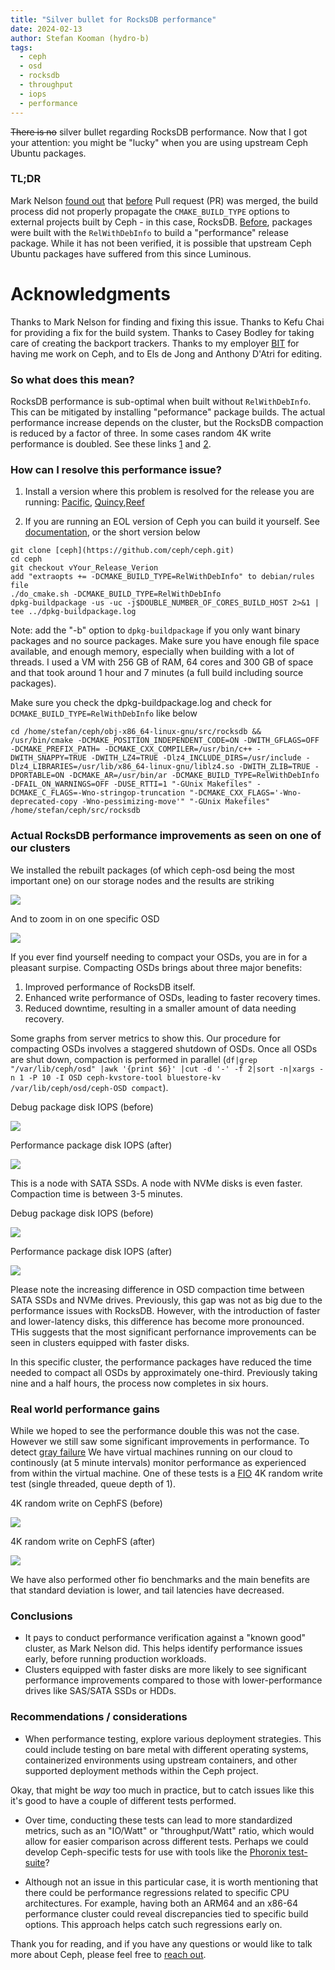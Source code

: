 ```yaml
---
title: "Silver bullet for RocksDB performance"
date: 2024-02-13
author: Stefan Kooman (hydro-b)
tags:
  - ceph
  - osd
  - rocksdb
  - throughput
  - iops
  - performance
---
```


~~There is no~~ silver bullet regarding RocksDB performance. Now that I got your attention: you might be "lucky" when you are using upstream Ceph Ubuntu packages.

### TL;DR
Mark Nelson [found out](https://ceph.io/en/news/blog/2024/ceph-a-journey-to-1tibps/#fix-three) that [before](https://github.com/ceph/ceph/pull/54918) Pull request (PR) was merged, the build process did not properly propagate the `CMAKE_BUILD_TYPE` options to external projects built by Ceph - in this case, RocksDB. [Before](https://github.com/ceph/ceph/pull/24133), packages were built with the `RelWithDebInfo` to build a "performance" release package. While it has not been verified, it is possible that upstream Ceph Ubuntu packages have suffered from this since Luminous.

# Acknowledgments

Thanks to Mark Nelson for finding and fixing this issue. Thanks to Kefu Chai for providing a fix for the build system. Thanks to Casey Bodley for taking care of creating the backport trackers. Thanks to my employer [BIT](https://www.bit.nl) for having me work on Ceph, and to Els de Jong and Anthony D'Atri for editing.

### So what does this mean?

RocksDB performance is sub-optimal when built without `RelWithDebInfo`. This can be mitigated by installing "peformance" package builds. The actual performance increase depends on the cluster, but the RocksDB compaction is reduced by a factor of three. In some cases random 4K write performance is doubled. See these links [1](https://bugs.gentoo.org/733316) and [2](https://ceph.io/en/news/blog/2024/ceph-a-journey-to-1tibps/).

### How can I resolve this performance issue? 

1) Install a version where this problem is resolved for the release you are running: [Pacific](https://tracker.ceph.com/issues/64362), [Quincy](https://github.com/ceph/ceph/pull/55501),[Reef](https://github.com/ceph/ceph/pull/55502)

2) If you are running an EOL version of Ceph you can build it yourself. See [documentation](https://docs.ceph.com/en/latest/install/build-ceph/), or the short version below

```
git clone [ceph](https://github.com/ceph/ceph.git)
cd ceph
git checkout vYour_Release_Verion
add "extraopts += -DCMAKE_BUILD_TYPE=RelWithDebInfo" to debian/rules file
./do_cmake.sh -DCMAKE_BUILD_TYPE=RelWithDebInfo
dpkg-buildpackage -us -uc -j$DOUBLE_NUMBER_OF_CORES_BUILD_HOST 2>&1 | tee ../dpkg-buildpackage.log
```

Note: add the "-b" option to `dpkg-buildpackage` if you only want binary packages and no source packages. Make sure you have enough file space available, and enough memory, especially when building with a lot of threads. I used a VM with 256 GB of RAM, 64 cores and 300 GB of space and that took around 1 hour and 7 minutes (a full build including source packages).

Make sure you check the dpkg-buildpackage.log and check for `DCMAKE_BUILD_TYPE=RelWithDebInfo` like below

```
cd /home/stefan/ceph/obj-x86_64-linux-gnu/src/rocksdb && /usr/bin/cmake -DCMAKE_POSITION_INDEPENDENT_CODE=ON -DWITH_GFLAGS=OFF -DCMAKE_PREFIX_PATH= -DCMAKE_CXX_COMPILER=/usr/bin/c++ -DWITH_SNAPPY=TRUE -DWITH_LZ4=TRUE -Dlz4_INCLUDE_DIRS=/usr/include -Dlz4_LIBRARIES=/usr/lib/x86_64-linux-gnu/liblz4.so -DWITH_ZLIB=TRUE -DPORTABLE=ON -DCMAKE_AR=/usr/bin/ar -DCMAKE_BUILD_TYPE=RelWithDebInfo -DFAIL_ON_WARNINGS=OFF -DUSE_RTTI=1 "-GUnix Makefiles" -DCMAKE_C_FLAGS=-Wno-stringop-truncation "-DCMAKE_CXX_FLAGS='-Wno-deprecated-copy -Wno-pessimizing-move'" "-GUnix Makefiles" /home/stefan/ceph/src/rocksdb
```

### Actual RocksDB performance improvements as seen on one of our clusters

We installed the rebuilt packages (of which ceph-osd being the most important one) on our storage nodes and the results are striking

![](images/RocksDB_commit_latency_all_osds.png)

And to zoom in on one specific OSD

![](images/RocksDB_commit_latency_osd.228_osds.png)

If you ever find yourself needing to compact your OSDs, you are in for a pleasant surpise. Compacting OSDs brings about three major benefits:

1) Improved performance of RocksDB itself.
2) Enhanced write performance of OSDs, leading to faster recovery times.
3) Reduced downtime, resulting in a smaller amount of data needing recovery.

Some graphs from server metrics to show this. Our procedure for compacting OSDs involves a staggered shutdown of OSDs. Once all OSDs are shut down, compaction is performed in parallel (`df|grep "/var/lib/ceph/osd" |awk '{print $6}' |cut -d '-' -f 2|sort -n|xargs -n 1 -P 10 -I OSD ceph-kvstore-tool bluestore-kv /var/lib/ceph/osd/ceph-OSD compact`).

Debug package disk IOPS (before)

![](images/storage1_OSD_compact_before_perf_package_IOPS.png)

Performance package disk IOPS (after)

![](images/storage1_OSD_compact_after_perf_package_IOPS.png)

This is a node with SATA SSDs. A node with NVMe disks is even faster. Compaction time is between 3-5 minutes.

Debug package disk IOPS (before)

![](images/storage23_OSD_compact_before_perf_package_IOPS.png)

Performance package disk IOPS (after)

![](images/storage23_OSD_compact_after_perf_package_IOPS.png)

Please note the increasing difference in OSD compaction time between SATA SSDs and NVMe drives. Previously, this gap was not as big due to the performance issues with RocksDB. However, with the introduction of faster and lower-latency disks, this difference has become more pronounced. THis suggests that the most significant perfornance improvements can be seen in clusters equipped with faster disks. 

In this specific cluster, the performance packages have reduced the time needed to compact all OSDs by approximately one-third. Previously taking nine and a half hours, the process now completes in six hours.

### Real world performance gains

While we hoped to see the performance double this was not the case. However we still saw some significant improvements in performance. To detect [gray failure](https://www.microsoft.com/en-us/research/wp-content/uploads/2017/06/paper-1.pdf) We have virtual machines running on our cloud to continously (at 5 minute intervals) monitor performance as experienced from within the virtual machine. One of these tests is a [FIO](https://github.com/axboe/fio) 4K random write test (single threaded, queue depth of 1).

4K random write on CephFS (before)

![](images/benchmark_VM_before_perf_package_CephFS_randwrite_IOPS.png)

4K random write on CephFS (after)

![](images/benchmark_VM_after_perf_package_CephFS_randwrite_IOPS.png)

We have also performed other fio benchmarks and the main benefits are that standard deviation is lower, and tail latencies have decreased.


### Conclusions

- It pays to conduct performance verification against a "known good" cluster, as Mark Nelson did. This helps identify performance issues early, before running production workloads. 
- Clusters equipped with faster disks are more likely to see significant performance improvements compared to those with lower-performance drives like SAS/SATA SSDs or HDDs.

### Recommendations / considerations

- When performance testing, explore various deployment strategies. This could include testing on bare metal with different operating systems, containerized environments using upstream containers, and other supported deployment methods within the Ceph project.

Okay, that might be *way* too much in practice, but to catch issues like this it's good to have a couple of different tests performed.

- Over time, conducting these tests can lead to more standardized metrics, such as an "IO/Watt" or "throughput/Watt" ratio, which would allow for easier comparison across different tests. Perhaps we could develop Ceph-specific tests for use with tools like the [Phoronix test-suite](https://www.phoronix-test-suite.com/)?

- Although not an issue in this particular case, it is worth mentioning that there could be performance regressions related to specific CPU architectures. For example, having both an ARM64 and an x86-64 performance cluster could reveal discrepancies tied to specific build options. This approach helps catch such regressions early on.

Thank you for reading, and if you have any questions or would like to talk more about Ceph, please feel free to [reach out](mailto:stefan@bit.nl).
